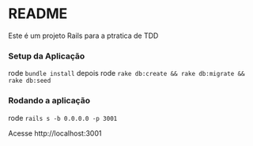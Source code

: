 # README

Este é um projeto Rails para a ptratica de TDD

### Setup da Aplicação

rode `bundle install`
depois rode `rake db:create && rake db:migrate && rake db:seed`

### Rodando a aplicação

rode `rails s -b 0.0.0.0 -p 3001`

Acesse http://localhost:3001
